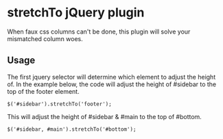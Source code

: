 # stretchTo jQuery plugin

When faux css columns can't be done, this plugin will solve your mismatched column woes.

## Usage

The first jquery selector will determine which element to adjust the height of. In the example below, the code will adjust the height of #sidebar to the top of the footer element.

	$('#sidebar').stretchTo('footer');


This will adjust the height of #sidebar & #main to the top of #bottom.

	$('#sidebar, #main').stretchTo('#bottom');



